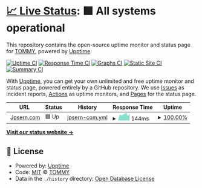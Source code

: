 # [📈 Live Status](https://Jpsern.github.io/upptime): <!--live status--> **🟩 All systems operational**

This repository contains the open-source uptime monitor and status page for [TOMMY](https://jpsern.com), powered by [Upptime](https://github.com/upptime/upptime).

[![Uptime CI](https://github.com/Jpsern/upptime/workflows/Uptime%20CI/badge.svg)](https://github.com/Jpsern/upptime/actions?query=workflow%3A%22Uptime+CI%22)
[![Response Time CI](https://github.com/Jpsern/upptime/workflows/Response%20Time%20CI/badge.svg)](https://github.com/Jpsern/upptime/actions?query=workflow%3A%22Response+Time+CI%22)
[![Graphs CI](https://github.com/Jpsern/upptime/workflows/Graphs%20CI/badge.svg)](https://github.com/Jpsern/upptime/actions?query=workflow%3A%22Graphs+CI%22)
[![Static Site CI](https://github.com/Jpsern/upptime/workflows/Static%20Site%20CI/badge.svg)](https://github.com/Jpsern/upptime/actions?query=workflow%3A%22Static+Site+CI%22)
[![Summary CI](https://github.com/Jpsern/upptime/workflows/Summary%20CI/badge.svg)](https://github.com/Jpsern/upptime/actions?query=workflow%3A%22Summary+CI%22)

With [Upptime](https://upptime.js.org), you can get your own unlimited and free uptime monitor and status page, powered entirely by a GitHub repository. We use [Issues](https://github.com/Jpsern/upptime/issues) as incident reports, [Actions](https://github.com/Jpsern/upptime/actions) as uptime monitors, and [Pages](https://Jpsern.github.io/upptime) for the status page.

<!--start: status pages-->
<!-- This summary is generated by Upptime (https://github.com/upptime/upptime) -->
<!-- Do not edit this manually, your changes will be overwritten -->
<!-- prettier-ignore -->
| URL | Status | History | Response Time | Uptime |
| --- | ------ | ------- | ------------- | ------ |
| <img alt="" src="https://jpsern.com/images/favicon-g.png" height="13"> [Jpsern.com](https://jpsern.com) | 🟩 Up | [jpsern-com.yml](https://github.com/Jpsern/upptime/commits/HEAD/history/jpsern-com.yml) | <details><summary><img alt="Response time graph" src="./graphs/jpsern-com/response-time-week.png" height="20"> 144ms</summary><br><a href="https://Jpsern.github.io/upptime/history/jpsern-com"><img alt="Response time 207" src="https://img.shields.io/endpoint?url=https%3A%2F%2Fraw.githubusercontent.com%2FJpsern%2Fupptime%2FHEAD%2Fapi%2Fjpsern-com%2Fresponse-time.json"></a><br><a href="https://Jpsern.github.io/upptime/history/jpsern-com"><img alt="24-hour response time 168" src="https://img.shields.io/endpoint?url=https%3A%2F%2Fraw.githubusercontent.com%2FJpsern%2Fupptime%2FHEAD%2Fapi%2Fjpsern-com%2Fresponse-time-day.json"></a><br><a href="https://Jpsern.github.io/upptime/history/jpsern-com"><img alt="7-day response time 144" src="https://img.shields.io/endpoint?url=https%3A%2F%2Fraw.githubusercontent.com%2FJpsern%2Fupptime%2FHEAD%2Fapi%2Fjpsern-com%2Fresponse-time-week.json"></a><br><a href="https://Jpsern.github.io/upptime/history/jpsern-com"><img alt="30-day response time 169" src="https://img.shields.io/endpoint?url=https%3A%2F%2Fraw.githubusercontent.com%2FJpsern%2Fupptime%2FHEAD%2Fapi%2Fjpsern-com%2Fresponse-time-month.json"></a><br><a href="https://Jpsern.github.io/upptime/history/jpsern-com"><img alt="1-year response time 174" src="https://img.shields.io/endpoint?url=https%3A%2F%2Fraw.githubusercontent.com%2FJpsern%2Fupptime%2FHEAD%2Fapi%2Fjpsern-com%2Fresponse-time-year.json"></a></details> | <details><summary><a href="https://Jpsern.github.io/upptime/history/jpsern-com">100.00%</a></summary><a href="https://Jpsern.github.io/upptime/history/jpsern-com"><img alt="All-time uptime 99.98%" src="https://img.shields.io/endpoint?url=https%3A%2F%2Fraw.githubusercontent.com%2FJpsern%2Fupptime%2FHEAD%2Fapi%2Fjpsern-com%2Fuptime.json"></a><br><a href="https://Jpsern.github.io/upptime/history/jpsern-com"><img alt="24-hour uptime 100.00%" src="https://img.shields.io/endpoint?url=https%3A%2F%2Fraw.githubusercontent.com%2FJpsern%2Fupptime%2FHEAD%2Fapi%2Fjpsern-com%2Fuptime-day.json"></a><br><a href="https://Jpsern.github.io/upptime/history/jpsern-com"><img alt="7-day uptime 100.00%" src="https://img.shields.io/endpoint?url=https%3A%2F%2Fraw.githubusercontent.com%2FJpsern%2Fupptime%2FHEAD%2Fapi%2Fjpsern-com%2Fuptime-week.json"></a><br><a href="https://Jpsern.github.io/upptime/history/jpsern-com"><img alt="30-day uptime 100.00%" src="https://img.shields.io/endpoint?url=https%3A%2F%2Fraw.githubusercontent.com%2FJpsern%2Fupptime%2FHEAD%2Fapi%2Fjpsern-com%2Fuptime-month.json"></a><br><a href="https://Jpsern.github.io/upptime/history/jpsern-com"><img alt="1-year uptime 99.99%" src="https://img.shields.io/endpoint?url=https%3A%2F%2Fraw.githubusercontent.com%2FJpsern%2Fupptime%2FHEAD%2Fapi%2Fjpsern-com%2Fuptime-year.json"></a></details>

<!--end: status pages-->

[**Visit our status website →**](https://Jpsern.github.io/upptime)

## 📄 License

- Powered by: [Upptime](https://github.com/upptime/upptime)
- Code: [MIT](./LICENSE) © [TOMMY](https://jpsern.com)
- Data in the `./history` directory: [Open Database License](https://opendatacommons.org/licenses/odbl/1-0/)
